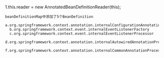 
1.this.reader = new AnnotatedBeanDefinitionReader(this);
    
    beanDefinitionMap中添加了5个BeanDefinition
      a.org.springframework.context.annotation.internalConfigurationAnnotationProcessor
      b.org.springframework.context.event.internalEventListenerFactory
      c.org.springframework.context.event.internalEventListenerProcessor
      d.org.springframework.context.annotation.internalAutowiredAnnotationProcessor
      f.org.springframework.context.annotation.internalCommonAnnotationProcessor